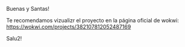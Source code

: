 Buenas y Santas!

Te recomendamos vizualizr el proyecto en la página oficial de wokwi: 
https://wokwi.com/projects/382107812052487169

Salu2!